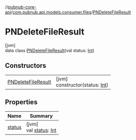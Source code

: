 //[pubnub-core-api](../../../index.md)/[com.pubnub.api.models.consumer.files](../index.md)/[PNDeleteFileResult](index.md)

# PNDeleteFileResult

[jvm]\
data class [PNDeleteFileResult](index.md)(val status: [Int](https://kotlinlang.org/api/latest/jvm/stdlib/kotlin/-int/index.html))

## Constructors

| | |
|---|---|
| [PNDeleteFileResult](-p-n-delete-file-result.md) | [jvm]<br>constructor(status: [Int](https://kotlinlang.org/api/latest/jvm/stdlib/kotlin/-int/index.html)) |

## Properties

| Name | Summary |
|---|---|
| [status](status.md) | [jvm]<br>val [status](status.md): [Int](https://kotlinlang.org/api/latest/jvm/stdlib/kotlin/-int/index.html) |
